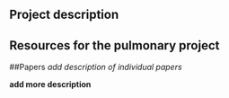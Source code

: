 Project description
----

## Resources for the **pulmonary** project


##Papers
*add description of individual papers*

**add more description**
